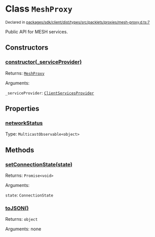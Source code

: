 # Class `MeshProxy`
<sub>Declared in [packages/sdk/client/dist/types/src/packlets/proxies/mesh-proxy.d.ts:7]()</sub>


Public API for MESH services.


## Constructors
### [constructor(_serviceProvider)]()



Returns: <code>[MeshProxy](/api/@dxos/react-client/classes/MeshProxy)</code>

Arguments: 

`_serviceProvider`: <code>[ClientServicesProvider](/api/@dxos/react-client/interfaces/ClientServicesProvider)</code>


## Properties
### [networkStatus]()
Type: <code>MulticastObservable&lt;object&gt;</code>


## Methods
### [setConnectionState(state)]()



Returns: <code>Promise&lt;void&gt;</code>

Arguments: 

`state`: <code>ConnectionState</code>

### [toJSON()]()



Returns: <code>object</code>

Arguments: none

